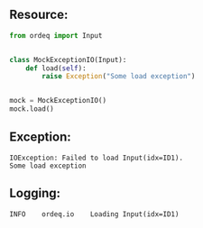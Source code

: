 ## Resource:
```python
from ordeq import Input


class MockExceptionIO(Input):
    def load(self):
        raise Exception("Some load exception")


mock = MockExceptionIO()
mock.load()

```

## Exception:
```text
IOException: Failed to load Input(idx=ID1).
Some load exception
```

## Logging:
```text
INFO	ordeq.io	Loading Input(idx=ID1)

```